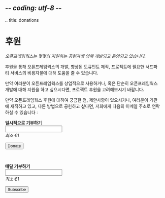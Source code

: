 ## -*- coding: utf-8 -*-
.. title: donations


<div class="page-left-medium">
<h1>후원</h1>

<em>오픈프레임웍스는 몇몇의 지원하는 공헌자에 의해 개발되고 운영되고 있습니다.</em>

<p>후원을 통해 오픈프레임웍스의 개발, 향상된 도큐먼트 제작, 프로젝트에 필요한 서드파티 서비스의 비용지불에 대해 도움을 줄 수 있습니다.</p>

<p>만약 여러분이 오픈프레임웍스를 상업적으로 사용하거나, 혹은 단순히 오픈프레임웍스 개발에 대해 지원을 하고 싶으시다면, 프로젝트 후원을 고려해보시기 바랍니다.</p>

<p>만약 오픈프레임웍스 후원에 대하여 궁금한 점, 제안사항이 있으시거나, 여러분이 기관에 재직하고 있고, 다른 방법으로 공헌하고 싶다면, 저희에게 다음의 이메일 주소로 연락하실 수 있습니다 :<script type="text/javascript" language="javascript">
<!--
$(document).ready(function(){
    window.setTimeout(function(){
      // Email obfuscator script 2.1 by Tim Williams, University of Arizona
      // Random encryption key feature coded by Andrew Moulden
      // This code is freeware provided these four comment lines remain intact
      // A wizard to generate this code is at http://www.jottings.com/obfuscator/
      coded = "4QvO7qQvP@QBMvU1OEMIQ1SP.ww"
      key = "BTobCRz1yjMsJfW6KIYmh2O4vcqltQuXGk9pg0PFUZr8VeExLN5HwD37AadnSi"
      shift=coded.length
      link=""
      for (i=0; i<coded.length; i++) {
        if (key.indexOf(coded.charAt(i))==-1) {
          ltr = coded.charAt(i)
          link += (ltr)
        }
        else {     
          ltr = (key.indexOf(coded.charAt(i))-shift+key.length) % key.length
          link += (key.charAt(ltr))
        }
      }
      //$('a.donations_link').text(link);
      //$('a.donations_link').onclick(function(){window.location = "mailto:" + link});
      //$('a.donations_link').href="mailto:" + link
      $('span.donations_link').html("<a href='#' onclick='window.location=\"mailto:" + link + "\";'>" + link + "</a>");
    },500)
})
//-->
</script><span class="donations_link"></span></p>

</div>

<div class="page-right-narrow">
<div class="home-links">

<div class="donations"><strong>일시적으로 기부하기</strong><br>
<form action="https://www.paypal.com/cgi-bin/webscr"  method="post" target="_blank">
    <input name="business" value="donations@openframeworks.cc" type="hidden">
    <input name="cmd" value="_donations" type="hidden">
    <input name="item_name" value="openFrameworks one time donation" type="hidden">
    <input name="item_number" value="One Time Donation" type="hidden">
    <input name="amount" value="" type="text"><br/>
    <em> 최소 €1 </em><p></p>
    <input name="lc" value="US" type="hidden">
    <input name="currency_code" value="EUR" type="hidden">
    <input class="buyButton" alt="PayPal – The safer, easier way to pay online." name="submit" value="Donate" type="submit">
</form>
<p>&nbsp;</p>
<p style="font-size: 1.0em; margin-bottom: 0;"><strong>매달 기부하기</strong><br></p>
<form action="https://www.paypal.com/cgi-bin/webscr" method="post" target="_blank">
    <input name="business" value="donations@openframeworks.cc" type="hidden">
    <input name="cmd" value="_xclick-subscriptions" type="hidden">
    <input name="item_name" value="openFrameworks monthly donation" type="hidden">
    <input name="item_number" value="Monthly Donation" type="hidden">
    <input name="a3" value="" value="1" type="text"><br/>
    <em> 최소 €1 </em><p></p>
    <input name="p3" value="1" type="hidden">
    <input name="t3" value="M" type="hidden">
    <input name="lc" value="US" type="hidden">
    <input name="currency_code" value="EUR" type="hidden">
    <input name="src" value="1" type="hidden">
    <input class="buyButton" alt="PayPal – The safer, easier way to pay online." name="submit" value="Subscribe" type="submit">
</form>
</div>
</div>
</div>
